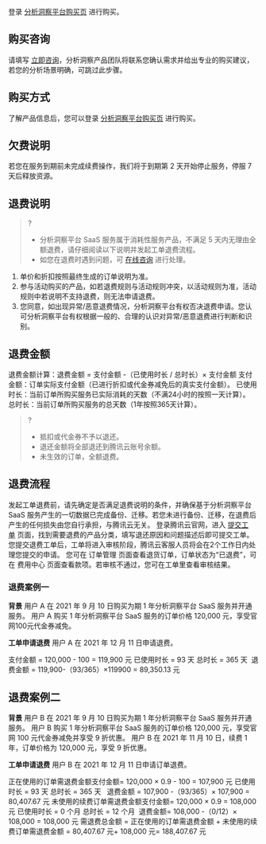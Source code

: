 ﻿登录 [分析洞察平台购买页](https://buy.cloud.tencent.com/dap) 进行购买。

## 购买咨询
请填写 [立即咨询](https://doc.weixin.qq.com/forms/AJEAIQdfAAoADYAIwaEACcPnmM8f6zTqf )，分析洞察产品团队将联系您确认需求并给出专业的购买建议，若您的分析场景明确，可跳过此步骤。

## 购买方式
了解产品信息后，您可以登录 [分析洞察平台购买页](https://buy.cloud.tencent.com/dap) 进行购买。

## 欠费说明
若您在服务到期前未完成续费操作，我们将于到期第 2 天开始停止服务，停服 7 天后释放资源。

## 退费说明
>? 
>- 分析洞察平台 SaaS 服务属于消耗性服务产品，不满足 5 天内无理由全额退费，请仔细阅读以下说明并发起工单退费流程。
>- 如您在退费时遇到问题，可 [在线咨询](https://cloud.tencent.com/online-service) 进行处理。

1. 单价和折扣按照最终生成的订单说明为准。
2. 参与活动购买的产品，如若退费规则与活动规则冲突，以活动规则为准，活动规则中若说明不支持退费，则无法申请退费。
3. 您同意，如出现异常/恶意退费情况，分析洞察平台有权否决退费申请。您认可分析洞察平台有权根据一般的、合理的认识对异常/恶意退费进行判断和识别。

## 退费金额
退费金额计算：退费金额 = 支付金额 -（已使用时长 / 总时长）× 支付金额
支付金额：订单实际支付金额（已进行折扣或代金券减免后的真实支付金额）。
已使用时长：当前订单所购买服务已实际消耗的天数（不满24小时的按照一天计算）。
总时长：当前订单所购买服务的总天数（1年按照365天计算）。
>? 
>- 抵扣或代金券不予以退还。
>- 退还金额将全部退还到腾讯云账号余额。
>- 未生效的订单，全额退费。

## 退费流程
发起工单退费前，请先确定是否满足退费说明的条件，并确保基于分析洞察平台 SaaS 服务产生的一切数据已完成备份、迁移。若您未进行备份、迁移，在退费后产生的任何损失由您自行承担，与腾讯云无关。
登录腾讯云官网，进入 [提交工单](https://console.cloud.tencent.com/workorder/category) 页面，找到需要退费的产品分类，填写退还原因和问题描述后即可提交工单。
您提交退费工单后，工单将进入审核阶段，腾讯云客服人员将会在2个工作日内处理您提交的申请。
您可在 订单管理 页面查看退货订单，订单状态为“已退费”，可在 费用中心 页面查看款项。若审核不通过，您可在工单里查看审核结果。

### 退费案例一
**背景**
用户 A 在 2021 年 9 月 10 日购买为期 1 年分析洞察平台 SaaS 服务并开通服务。
用户 A 购买 1 年分析洞察平台 SaaS 服务的订单价格 120,000 元，享受官网100元代金券减免。

**工单申请退费**
用户 A 在 2021 年 12 月 11 日申请退费。

支付金额 = 120,000 - 100 = 119,900 元
已使用时长 = 93 天
总时长 = 365 天 
退费金额 = 119,900-（93/365）×119900 = 89,350.13 元

## 退费案例二
**背景**
用户 B 在 2021 年 9 月 10 日购买为期 1 年分析洞察平台 SaaS 服务并开通服务。
用户 B 购买 1 年分析洞察平台 SaaS 服务的订单价格 120,000 元，享受官网 100 元代金券减免并享受 9 折优惠。
用户 B 在 2021 年 11 月 10 日，续费 1 年，订单价格为 120,000 元，享受 9 折优惠。

**工单申请退费**
用户 B 在 2021 年 12 月 11 日申请订单退费。

正在使用的订单需退费金额支付金额= 120,000 × 0.9 - 100 =  107,900 元
已使用时长 = 93 天
总时长 = 365 天  
退费金额 = 107,900 -（93/365）× 107,900 = 80,407.67 元
未使用的续费订单需退费金额支付金额= 120,000 × 0.9 = 108,000 元
已使用时长 = 0 个月
总时长 = 12 个月 
退费金额= 108,000 -（0/12）× 108,000 = 108,000 元
需退费总金额 = 正在使用的订单需退费金额 + 未使用的续费订单需退费金额 = 80,407.67 元+ 108,000 元= 188,407.67 元

